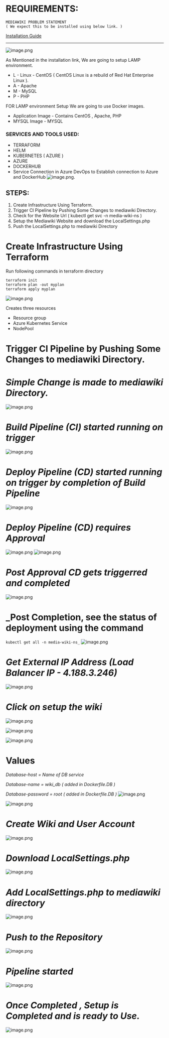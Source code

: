 # **REQUIREMENTS:**
    MEDIAWIKI PROBLEM STATEMENT
    ( We expect this to be installed using below link. )

[Installation Guide](https://www.mediawiki.org/wiki/Manual:Running_MediaWiki_on_Red_Hat_Linux)


***
![image.png](./Images/Installation-1.png)

As Mentioned in the installation link, We are going to setup LAMP environment.
- L - Linux - CentOS   ( CentOS Linux is a rebuild of Red Hat Enterprise Linux ). 
- A - Apache
- M - MySQL
- P - PHP

FOR LAMP environment Setup We are going to use Docker images.
- Application Image - Contains CentOS , Apache, PHP
- MYSQL Image - MYSQL

### **SERVICES AND TOOLS USED:**
- TERRAFORM
- HELM
- KUBERNETES ( AZURE )
- AZURE
- DOCKERHUB
- Service Connection in Azure DevOps to Establish connection to Azure and DockerHub ![image.png](./Images/ServiceConnection-2.png).

## STEPS:
1. Create Infrastructure Using Terraform.
1. Trigger CI Pipeline by Pushing Some Changes to mediawiki Directory.
1. Check for the Website Url ( kubectl get svc -n media-wiki-ns )
1. Setup the Mediawiki Website and download the LocalSettings.php
1. Push the LocalSettings.php to mediawiki Directory


# **Create Infrastructure Using Terraform**
Run following commands in terraform directory

```
terraform init
terraform plan -out myplan
terraform apply myplan
```

![image.png](./Images/Commit-3.png)

Creates three resources
- Resource group
- Azure Kubernetes Service
- NodePool

# **Trigger CI Pipeline by Pushing Some Changes to mediawiki Directory.**

# _Simple Change is made to mediawiki Directory._
![image.png](./Images/Push-4.png)

# _Build Pipeline (CI) started running on trigger_
![image.png](./Images/CI-5.png)

# _Deploy Pipeline (CD) started running on trigger by completion of Build Pipeline_
![image.png](./Images/CD-6.png)

# _Deploy Pipeline (CD) requires Approval_
![image.png](./Images/Approval-7.png)
![image.png](./Images/Approval-8.png)

# _Post Approval CD gets triggerred and completed_
![image.png](./Images/CD-Complete-9.png)

# _Post Completion, see the status of deployment using the command 
`kubectl get all -n media-wiki-ns_`
![image.png](./Images/Kubectl-status-10.png)

# _Get External IP Address (Load Balancer IP - 4.188.3.246)_
![image.png](./Images/PublicIP-11.png)

# _Click on setup the wiki_
![image.png](./Images/Setup1-12.png)

![image.png](./Images/Setup2-13.png)

![image.png](./Images/Setup3-14.png)

# Values 
_Database-host = Name of DB service_

_Database-name = wiki_db ( added in Dockerfile.DB )_

_Database-password = root ( added in Dockerfile.DB )_
![image.png](./Images/Setup4-15.png)

![image.png](./Images/Setup5-16.png)

# _Create Wiki and User Account_
![image.png](./Images/Setup6-17.png)

# _Download LocalSettings.php_
![image.png](./Images/Setup7-18.png)

# _Add LocalSettings.php to mediawiki directory_
![image.png](./Images/LocalSettingCopy-19.png)

# _Push to the Repository_
![image.png](./Images/LocalSettingPush-20.png)

# _Pipeline started_ 
![image.png](./Images/CI-21.png)

# _Once Completed , Setup is Completed and is ready to Use._
![image.png](./Images/Completed-22.png)
